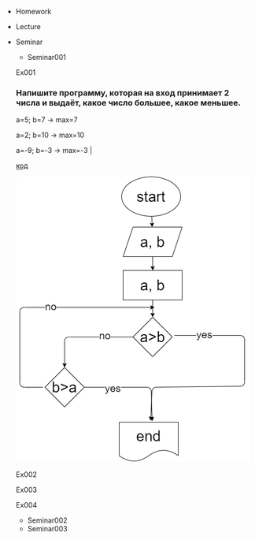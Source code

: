  - Homework
 - Lecture
 - Seminar
   - Seminar001

    Ex001
    ### Напишите программу, которая на вход принимает 2 числа и выдаёт, какое число большее, какое меньшее.
    a=5; b=7 -> max=7

    a=2; b=10 -> max=10

    a=-9; b=-3 -> max=-3 |
    
     [код](Seminar/Seminar001/Ex001/Program.cs) 

    ![блок-схема](Seminar/Seminar001/Ex001/diagram.drawio.png)

    Ex002

    Ex003

    Ex004

   - Seminar002
   - Seminar003